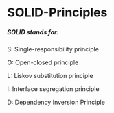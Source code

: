 # SOLID-Principles

##### SOLID stands for:
S: Single-responsibility principle

O: Open-closed principle

L: Liskov substitution principle

I: Interface segregation principle

D: Dependency Inversion Principle